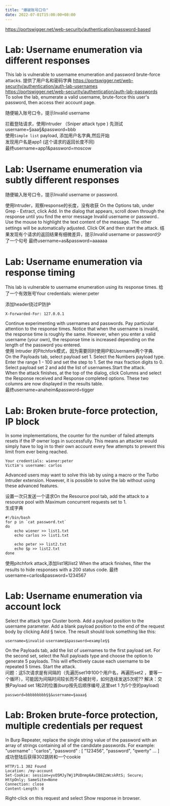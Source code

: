 ```yaml
---
title: "爆破账号口令"
date: 2022-07-01T15:00:00+08:00
---
```


https://portswigger.net/web-security/authentication/password-based

# Lab: Username enumeration via different responses
This lab is vulnerable to username enumeration and password brute-force attacks. 
提供了用户名和密码字典
https://portswigger.net/web-security/authentication/auth-lab-usernames  
https://portswigger.net/web-security/authentication/auth-lab-passwords  
To solve the lab, enumerate a valid username, brute-force this user's password, then access their account page.


随便输入账号口令，提示Invalid username

拦截登陆请求，使用Intruder （Sniper attack type )
先测试username=§aaa§&password=bbb   
使用`Simple list` payload, 添加用户名字典,然后开始   
发现用户名是app1 (这个请求的返回长度不同)  
最终username=app1&password=moscow

# Lab: Username enumeration via subtly different responses

随便输入账号口令，提示Invalid username or password.

使用Intruder，观察response的长度，没有收获
On the Options tab, under Grep - Extract, click Add. In the dialog that appears, scroll down through the response until you find the error message Invalid username or password.. Use the mouse to highlight the text content of the message. The other settings will be automatically adjusted. Click OK and then start the attack.
结果发现有个请求的返回结果有细微差异，提示Invalid username or password少了一个句号
最终username=as&password=aaaaaa

# Lab: Username enumeration via response timing
This lab is vulnerable to username enumeration using its response times.
给了一个有效账号Your credentials: wiener:peter

添加header绕过IP防护
```
X-Forwarded-For: 127.0.0.1
```
Continue experimenting with usernames and passwords. Pay particular attention to the response times. Notice that when the username is invalid, the response time is roughly the same. However, when you enter a valid username (your own), the response time is increased depending on the length of the password you entered.   
使用 Intruder 的Pitchfork模式，因为需要同时使用IP和Username两个字典.  
On the Payloads tab, select payload set 1. Select the Numbers payload type. Enter the range 1 - 100 and set the step to 1. Set the max fraction digits to 0.   
Select payload set 2 and add the list of usernames.Start the attack.  
When the attack finishes, at the top of the dialog, click Columns and select the Response received and Response completed options. These two columns are now displayed in the results table.    
最终username=anaheim&password=tigger   

# Lab: Broken brute-force protection, IP block

In some implementations, the counter for the number of failed attempts resets if the IP owner logs in successfully. This means an attacker would simply have to log in to their own account every few attempts to prevent this limit from ever being reached.  
```
Your credentials: wiener:peter   
Victim's username: carlos   
```
Advanced users may want to solve this lab by using a macro or the Turbo Intruder extension. However, it is possible to solve the lab without using these advanced features.

设置一次只发送一个请求On the Resource pool tab, add the attack to a resource pool with Maximum concurrent requests set to 1.  
生成字典   
```
#!/bin/bash
for p in `cat password.txt`
do
	echo wiener >> list1.txt
	echo carlos >> list1.txt

	echo peter >> list2.txt
	echo $p >> list2.txt
done
```
使用pitchfork attack,添加list1和list2
When the attack finishes, filter the results to hide responses with a 200 status code.
最终username=carlos&password=1234567

# Lab: Username enumeration via account lock



Select the attack type Cluster bomb. Add a payload position to the username parameter. Add a blank payload position to the end of the request body by clicking Add § twice. The result should look something like this:  
```
username=§invalid-username§&password=example§§
```
On the Payloads tab, add the list of usernames to the first payload set. For the second set, select the Null payloads type and choose the option to generate 5 payloads. This will effectively cause each username to be repeated 5 times. Start the attack.   
问题：这5次请求是有间隔的（先遍历set1中100个用户名，再遍历set2 ，要等一个循环），可能因为间隔时间较长而不会被封号，如何连续发送5次呢??
解决：交换Payload set 1和2的位置(burp按先后顺序编号,这里set 1 为5个空的payload)
```
password=bbbbbbbbb§§&username=§aaaa§
```

# Lab: Broken brute-force protection, multiple credentials per request

In Burp Repeater, replace the single string value of the password with an array of strings containing all of the candidate passwords. For example:
"username" : "carlos",
"password" : [
    "123456",
    "password",
    "qwerty"
    ...
]
成功登陆后获得302跳转和一个cookie
```
HTTP/1.1 302 Found
Location: /my-account
Set-Cookie: session=yvO5MJy7Wj1PUDnmp6AvIB8ZzWcskRtS; Secure; HttpOnly; SameSite=None
Connection: close
Content-Length: 0
```
Right-click on this request and select Show response in browser.

